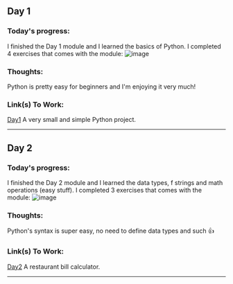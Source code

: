 ## Day 1

### Today's progress: 
I finished the Day 1 module and I learned the basics of Python. I completed 4 exercises that comes with the module:
![image](https://user-images.githubusercontent.com/102761065/166324060-ae88a8a9-1c62-4107-a1a7-b786cd452462.png)


### Thoughts: 
Python is pretty easy for beginners and I'm enjoying it very much!

### Link(s) To Work: 
[Day1](https://github.com/rkhidesh/100-Days-Of-Code/blob/main/100%20Days/day1.py) A very small and simple Python project.

---

## Day 2

### Today's progress: 
I finished the Day 2 module and I learned the data types, f strings and math operations (easy stuff). I completed 3 exercises that comes with the module:
![image](https://user-images.githubusercontent.com/102761065/166498271-45767585-3e8f-4eac-bded-1f43e31ab3dd.png)


### Thoughts: 
Python's syntax is super easy, no need to define data types and such 👍

### Link(s) To Work: 
[Day2](https://github.com/rkhidesh/100-Days-Of-Code/blob/main/100%20Days/day2.py) A restaurant bill calculator.

---
